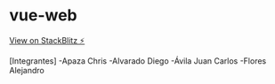 # vue-web

[View on StackBlitz ⚡️](https://vue-fushzw.stackblitz.io)

[Integrantes]
-Apaza Chris
-Alvarado Diego
-Ávila Juan Carlos
-Flores Alejandro 
